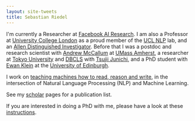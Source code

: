 ```yaml
---
layout: site-tweets
title: Sebastian Riedel
---
```


I'm currently a Researcher at [Facebook AI Research](https://research.fb.com/category/facebook-ai-research/). I am also a Professor at [University College London](http://www.ucl.ac.uk) as a proud member of the [UCL NLP](http://nlp.cs.ucl.ac.uk/) lab, and an [Allen Distinguished Investigator](http://www.pgafamilyfoundation.org/programs/investigators-fellows/key-initiative/adi-artificial-intelligence-awards).  Before that I was a postdoc and research scientist with [Andrew McCallum](http://people.cs.umass.edu/~mccallum/) at [UMass Amherst](http://cs.umass.edu), a researcher at [Tokyo University](http://www.u-tokyo.ac.jp/en/) and [DBCLS](http://dbcls.rois.ac.jp/en/) with [Tsujii Junichi](http://en.wikipedia.org/wiki/Jun'ichi_Tsujii), and a PhD student with [Ewan Klein](http://homepages.inf.ed.ac.uk/ewan/) at the [University of Edinburgh](http://www.ed.ac.uk/home).

I work on [teaching machines how to read, reason and write](http://nlp.cs.ucl.ac.uk/), in the intersection of Natural Language Processing (NLP) and Machine Learning.   

See my [scholar](http://scholar.google.com/citations?user=AcCtcrsAAAAJ&hl=en) pages for a publication list.

If you are interested in doing a PhD with me, please have a look at these [instructions](https://docs.google.com/document/d/1VhoSeFceF8Qw4r3yuek9EjYkyLpPzXhNZcIhsNkGYs0/edit#heading=h.3o6imtfoxq0u). 

